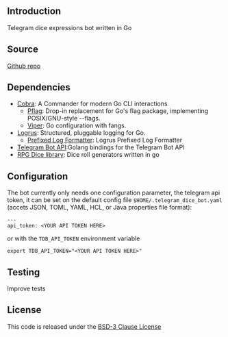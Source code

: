 
## Introduction
Telegram dice expressions bot written in Go

## Source
[Github repo](https://github.com/pconcepcion/telegram_dice_bot.git)

## Dependencies

* [Cobra](https://github.com/spf13/cobra): A Commander for modern Go CLI interactions
  * [Pflag](https://github.com/spf13/pflag): Drop-in replacement for Go's flag package, implementing POSIX/GNU-style --flags.
  * [Viper](https://github.com/spf13/viper): Go configuration with fangs.
* [Logrus](https://github.com/Sirupsen/logrus): Structured, pluggable logging for Go.
  * [Prefixed Log Formatter](github.com/x-cray/logrus-prefixed-formatter): Logrus Prefixed Log Formatter
* [Telegram Bot API](https://github.com/go-telegram-bot-api/telegram-bot-api/):Golang bindings for the Telegram Bot API
* [RPG Dice library](http://pconcepcion.github.io/dice/): Dice roll generators written in go

## Configuration

The bot currently only needs one configuration parameter, the telegram api token, it can be set on the default config file  `$HOME/.telegram_dice_bot.yaml` (accets JSON, TOML, YAML, HCL, or Java properties file format): 

    --- 
    api_token: <YOUR API TOKEN HERE> 

or with the `TDB_API_TOKEN` environment variable

    export TDB_API_TOKEN="<YOUR API TOKEN HERE>"

## Testing
Improve tests

## License

This code is released under the [BSD-3 Clause License](http://opensource.org/licenses/BSD-3-Clause)
